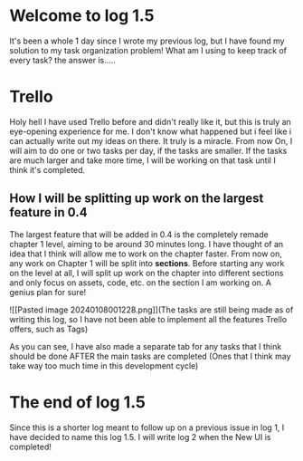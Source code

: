 # Welcome to log 1.5

It's been a whole 1 day since I wrote my previous log, but I have found my solution to my task organization problem! What am I using to keep track of every task? the answer is.....
# Trello

Holy hell I have used Trello before and didn't really like it, but this is truly an eye-opening experience for me. I don't know what happened but i feel like i can actually write out my ideas on there. It truly is a miracle. From now On, I will aim to do one or two tasks per day, if the tasks are smaller. If the tasks are much larger and take more time, I will be working on that task until I think it's completed.
## How I will be splitting up work on the largest feature in 0.4

The largest feature that will be added in 0.4 is the completely remade chapter 1 level, aiming to be around 30 minutes long. I have thought of an idea that I think will allow me to work on the chapter faster. From now on, any work on Chapter 1 will be split into **sections**. Before starting any work on the level at all, I will split up work on the chapter into different sections and only focus on assets, code, etc. on the section I am working on. A genius plan for sure!

![[Pasted image 20240108001228.png]](The tasks are still being made as of writing this log, so I have not been able to implement all the features Trello offers, such as Tags)

As you can see, I have also made a separate tab for any tasks that I think should be done AFTER the main tasks are completed (Ones that I think may take way too much time in this development cycle)
# The end of log 1.5

Since this is a shorter log meant to follow up on a previous issue in log 1, I have decided to name this log 1.5. I will write log 2 when the New UI is completed!